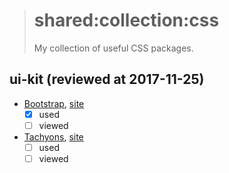 > # shared:collection:css
>
> My collection of useful CSS packages.

## ui-kit (reviewed at 2017-11-25)

- [Bootstrap](https://github.com/twbs/bootstrap), [site](https://getbootstrap.com/)
  - [x] used
  - [ ] viewed

- [Tachyons](https://github.com/tachyons-css/tachyons/), [site](http://tachyons.io/)
  - [ ] used
  - [ ] viewed
